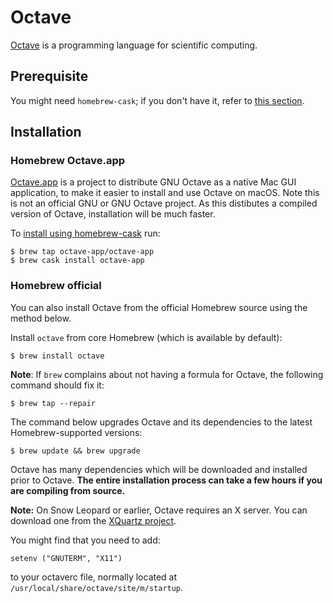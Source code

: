 # Octave

[Octave](https://www.gnu.org/software/octave/) is a programming language for scientific computing.

## Prerequisite

You might need `homebrew-cask`; if you don't have it, refer to [this section](/Homebrew/Cask.html).

## Installation

### Homebrew Octave.app

[Octave.app](https://octave-app.org) is a project to distribute GNU Octave as a native Mac GUI application, to make it easier to install and use Octave on macOS. Note this is not an official GNU or GNU Octave project.
As this distibutes a compiled version of Octave, installation will be much faster.

To [install using homebrew-cask](https://octave-app.org/#installing-with-homebrew-cask) run:

    $ brew tap octave-app/octave-app
    $ brew cask install octave-app

### Homebrew official

You can also install Octave from the official Homebrew source using the method below.

Install `octave` from core Homebrew (which is available by default):

    $ brew install octave

**Note**: If `brew` complains about not having a formula for Octave, the following command should fix it:

    $ brew tap --repair

The command below upgrades Octave and its dependencies to the latest Homebrew-supported versions:

    $ brew update && brew upgrade

Octave has many dependencies which will be downloaded and installed prior to Octave. **The entire installation process can take a few hours if you are compiling from source.**

**Note:** On Snow Leopard or earlier, Octave requires an X server. You can download one from the [XQuartz project](https://www.xquartz.org/).

You might find that you need to add:

    setenv ("GNUTERM", "X11")

to your octaverc file, normally located at `/usr/local/share/octave/site/m/startup`.
